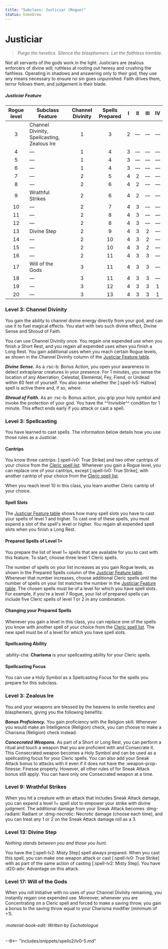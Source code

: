 ```yaml
---
title: "Subclass: Justiciar (Rogue)"
status: homebrew
---
```


<p style="display:none">
Purge the heretics. Silence the blasphemers. Let the faithless tremble.
</p>

# Justiciar

> *Purge the heretics. Silence the blasphemers. Let the faithless tremble.*
 
Not all servants of the gods work in the light. Justiciars are zealous enforcers of divine will; ruthless at rooting out heresy and crushing the faithless. Operating in shadows and answering only to their god, they use any means necessary to ensure no sin goes unpunished. Faith drives them, terror follows them, and judgement is their blade.

##### Justiciar Feature

| Rogue level | Subclass Feature | Channel Divinity | Spells Prepared | I | II | III | IV |
|:-:|---|:-:|:-:|:-:|:-:|:-:|:-:|
| 3 | Channel Divinity, Spellcasting, Zealous Ire | 1 | 3 | 2 | — | — | — |
| 4 | — | 1 | 4 | 3 | — | — | — |
| 5 | — | 1 | 4 | 3 | — | — | — |
| 6 | — | 1 | 4 | 3 | — | — | — |
| 7 | — | 2 | 5 | 4 | 2 | — | — |
| 8 | — | 2 | 6 | 4 | 2 | — | — |
| 9 | Wrathful Strikes | 2 | 6 | 4 | 2 | — | — |
| 10 | — | 2 | 7 | 4 | 3 | — | — |
| 11 | — | 2 | 8 | 4 | 3 | — | — |
| 12 | — | 2 | 8 | 4 | 3 | — | — |
| 13 | Divine Step | 2 | 9 | 4 | 3 | 2 | — |
| 14 | — | 2 | 10 | 4 | 3 | 2 | — |
| 15 | — | 2 | 10 | 4 | 3 | 2 | — |
| 16 | — | 2 | 11 | 4 | 3 | 3 | — |
| 17 | Will of the Gods | 3 | 11 | 4 | 3 | 3 | — |
| 18 | — | 3 | 11 | 4 | 3 | 3 | — |
| 19 | — | 3 | 12 | 4 | 3 | 3 | 1 |
| 20 | — | 3 | 13 | 4 | 3 | 3 | 1 |

### Level 3: Channel Divinity

You gain the ability to channel divine energy directly from your god, and can use it to fuel magical effects. You start with two such divine effect, Divine Sense and Shroud of Faith.

You can use Channel Divinity once. You regain one expended use when you finish a Short Rest, and you regain all expended uses when you finish a Long Rest. You gain additional uses when you reach certain Rogue levels, as shown in the Channel Divinity column of the [Justiciar Feature table].

***Divine Sense.*** As a :rsc-b: Bonus Action, you open your awareness to detect extraplanar creatures in your presence. For 1 minutes, you sense the location of any Aberration, Celestial, Elemental, Fey, Fiend, or Undead within 60 feet of yourself. You also sense whether the [:spell-lv5: Hallow] spell is active there and, if so, where.

***Shroud of Faith.*** As an :rsc-b: Bonus action, you grip your holy symbol and invoke the protection of your god. You have the ^^Invisible^^ condition for 1 minute. This effect ends early if you attack or cast a spell.

### Level 3: Spellcasting

You have learned to cast spells. The information below details how you use those rules as a Justiciar.

#### Cantrips

You know three cantrips: [:spell-lv0: True Strike] and two other cantrips of your choice from the [Cleric spell list]. Whenever you gain a Rogue level, you can replace one of your cantrips, except [:spell-lv0: True Strike], with another cantrip of your choice from the [Cleric spell list].

When you reach level 10 in this class, you learn another Cleric cantrip of your choice.

#### Spell Slots

The [Justiciar Feature table] shows how many spell slots you have to cast your spells of level 1 and higher. To cast one of these spells, you must expend a slot of the spell's level or higher. You regain all expended spell slots when you finish a Long Rest.

#### Prepared Spells of Level 1+

You prepare the list of level 1+ spells that are available for you to cast with this feature. To start, choose three level 1 Cleric spells.

The number of spells on your list increases as you gain Rogue levels, as shown in the Prepared Spells column of the [Justiciar Feature table]. Whenever that number increases, choose additional Cleric spells until the number of spells on your list matches the number in the [Justiciar Feature table]. The chosen spells must be of a level for which you have spell slots. For example, if you're a level 7 Rogue, your list of prepared spells can include five Cleric spells of level 1 or 2 in any combination.

#### Changing your Prepared Spells

Whenever you gain a level in this class, you can replace one of the spells you know with another spell of your choice from the [Cleric spell list]. The new spell must be of a level for which you have spell slots.

#### Spellcasting Ability

:ability-cha: **Charisma** is your spellcasting ability for your Cleric spells.

#### Spellcasting Focus

You can use a Holy Symbol as a Spellcasting Focus for the spells you prepare for this subclass.

### Level 3: Zealous Ire

You and your weapons are blessed by the heavens to smite heretics and blasphemers, giving you the following benefits:

***Bonus Proficiency.*** You gain proficiency with the Religion skill. Whenever you would make an Intelligence (Religion) check, you can choose to make a Charisma (Religion) check instead.

***Concecrated Weapons.*** As part of a Short or Long Rest, you can perform a ritual and touch a weapon that you are proficient with and Consecrate it. This Consecrated weapon becomes a Holy Symbol and can be used as a spellcasting focus for your Cleric spells. You can also add your Sneak Attack bonus to attacks with it even if it does not have the :weapon-prop-finesse: Finesse property. However, all other rules of for Sneak Attack bonus still apply. You can have only one Consecrated weapon at a time.

### Level 9: Wrathful Strikes

When you hit a creature with an attack that includes Sneak Attack damage, you can expend a level 1+ spell slot to empower your strike with divine judgment. The additional damage from your Sneak Attack becomes :dmg-radiant: Radiant or :dmg-necrotic: Necrotic damage (choose each time), and you can treat any 1 or 2 on the Sneak Attack damage roll as a 3.

### Level 13: Divine Step

*Nothing stands between you and those you hunt.*

You have the [:spell-lv2: Misty Step] spell always prepared. When you cast this spell, you can make one weapon attack or cast [:spell-lv0: True Strike] with as part of the same action of casting [:spell-lv2: Misty Step]. You have :d20-adv: Advantage on this attack.

### Level 17: Will of the Gods

When you roll Initiative with no uses of your Channel Divinity remaining, you instantly regain one expended use. Moreover, whenever you are Concentrating on a Cleric spell and forced to make a saving throw, you gain a bonus to the saving throw equal to your Charisma modifier (minimum of +1).

###### :material-book-edit: Written by *Eschatologue*

--8<-- "includes/snippets/spells2/lv0-5.md"

[Cleric spell list]: ../../spells/class-specific/cleric.md
[Justiciar Feature table]: #justiciar-feature